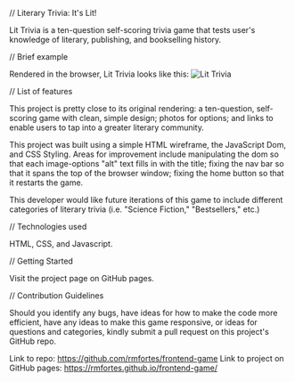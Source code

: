 // Literary Trivia: It's Lit! 

Lit Trivia is a ten-question self-scoring trivia game that tests user's knowledge of literary, publishing, and bookselling history. 

// Brief example 

Rendered in the browser, Lit Trivia looks like this: 
![Lit Trivia](./images/images/littrivia_screenshot.png)

// List of features

This project is pretty close to its original rendering: a ten-question, self-scoring game with clean, simple design; photos for options; and links to enable users to tap into a greater literary community. 

This project was built using a simple HTML wireframe, the JavaScript Dom, and CSS Styling. Areas for improvement include manipulating the dom so that each image-options "alt" text fills in with the title; fixing the nav bar so that it spans the top of the browser window; fixing the home button so that it restarts the game. 

This developer would like future iterations of this game to include different categories of literary trivia (i.e. "Science Fiction," "Bestsellers," etc.)

// Technologies used 

HTML, CSS, and Javascript. 

// Getting Started 

Visit the project page on GitHub pages. 

// Contribution Guidelines 

Should you identify any bugs, have ideas for how to make the code more efficient, have any ideas to make this game responsive, or ideas for questions and categories, kindly submit a pull request on this project's GitHub repo. 

Link to repo: https://github.com/rmfortes/frontend-game
Link to project on GitHub pages: https://rmfortes.github.io/frontend-game/